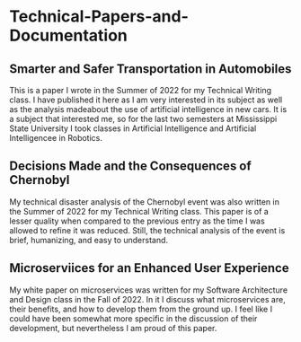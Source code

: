 # Technical-Papers-and-Documentation

## Smarter and Safer Transportation in Automobiles
  This is a paper I wrote in the Summer of 2022 for my Technical
  Writing class. I have published it here as I am very interested
  in its subject as well as the analysis madeabout the use of 
  artificial intelligence in new cars. It is a subject that 
  interested me, so for the last two semesters at 
  Mississippi State University I took classes in Artificial
  Intelligence and Artificial Intelligencee in Robotics. 
 
## Decisions Made and the Consequences of Chernobyl
  My technical disaster analysis of the Chernobyl event was also 
  written in the Summer of 2022 for my Technical Writing class. 
  This paper is of a lesser quality when compared to the previous 
  entry as the time I was allowed to refine it was reduced. Still, 
  the technical analysis of the event is brief, humanizing, and easy 
  to understand. 

## Microserviices for an Enhanced User Experience
  My white paper on microservices was written for my Software Architecture
  and Design class in the Fall of 2022. In it I discuss what microservices
  are, their benefits, and how to develop them from the ground up. I feel
  like I could have been somewhat more specific in the discussion of 
  their development, but nevertheless I am proud of this paper. 
